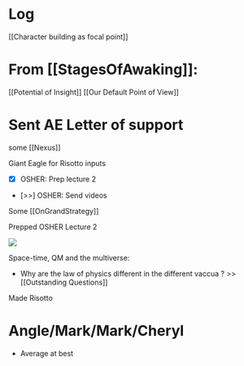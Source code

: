 

# Log

[[Character building as focal point]]

# From [[StagesOfAwaking]]:
[[Potential of Insight]]
[[Our Default Point of View]]


# Sent AE Letter of support 

some [[Nexus]]

Giant Eagle for Risotto inputs

- [x] OSHER: Prep lecture 2 
- [>>] OSHER: Send videos 

Some [[OnGrandStrategy]]

Prepped OSHER Lecture 2

![](https://www.youtube.com/watch?v=FrTq_m1pLz8)

Space-time, QM and the multiverse:
- Why are the law of physics different in the different vaccua ?  >> [[Outstanding Questions]]


Made Risotto 

# Angle/Mark/Mark/Cheryl 
- Average at best
